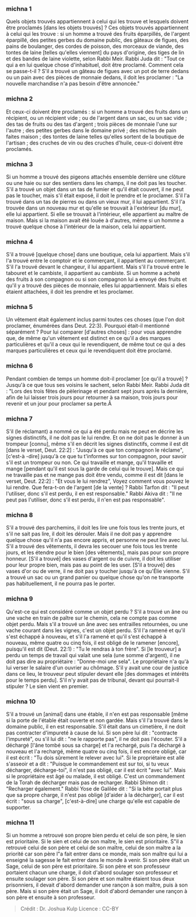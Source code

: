 
### michna 1
Quels objets trouvés appartiennent à celui qui les trouve et lesquels doivent être proclamés [dans les objets trouvés] ? Ces objets trouvés appartiennent à celui qui les trouve : si un homme a trouvé des fruits éparpillés, de l'argent éparpillé, des petites gerbes du domaine public, des gâteaux de figues, des pains de boulanger, des cordes de poisson, des morceaux de viande, des tontes de laine [telles qu'elles viennent] du pays d'origine, des tiges de lin et des bandes de laine violette, selon Rabbi Meir. Rabbi Juda dit :  "Tout ce qui a en lui quelque chose d'inhabituel, doit être proclamé.  Comment cela se passe-t-il ?  S'il a trouvé un gâteau de figues avec un pot de terre dedans ou un pain avec des pièces de monnaie dedans, il doit les proclamer :  "La nouvelle marchandise n'a pas besoin d'être annoncée."

### michna 2
Et ceux-ci doivent être proclamés : si un homme a trouvé des fruits dans un récipient, ou un récipient vide ; ou de l'argent dans un sac, ou un sac vide ; des tas de fruits ou des tas d'argent ; trois pièces de monnaie l'une sur l'autre ; des petites gerbes dans le domaine privé ; des miches de pain faites maison ; des tontes de laine telles qu'elles sortent de la boutique de l'artisan ; des cruches de vin ou des cruches d'huile, ceux-ci doivent être proclamés.

### michna 3
Si un homme a trouvé des pigeons attachés ensemble derrière une clôture ou une haie ou sur des sentiers dans les champs, il ne doit pas les toucher. S'il a trouvé un objet dans un tas de fumier et qu'il était couvert, il ne peut pas le toucher, mais s'il était exposé, il doit le prendre et le proclamer. S'il l'a trouvé dans un tas de pierres ou dans un vieux mur, il lui appartient. S'il l'a trouvée dans un nouveau mur et qu'elle se trouvait à l'extérieur [du mur], elle lui appartient. Si elle se trouvait à l'intérieur, elle appartient au maître de maison. Mais si la maison avait été louée à d'autres, même si un homme a trouvé quelque chose à l'intérieur de la maison, cela lui appartient.

### michna 4
S'il a trouvé [quelque chose] dans une boutique, cela lui appartient. Mais s'il l'a trouvé entre le comptoir et le commerçant, il appartient au commerçant. S'il l'a trouvé devant le changeur, il lui appartient. Mais s'il l'a trouvé entre le tabouret et le cambiste, il appartient au cambiste. Si un homme a acheté des fruits à son compagnon ou si son compagnon lui a envoyé des fruits et qu'il y a trouvé des pièces de monnaie, elles lui appartiennent. Mais si elles étaient attachées, il doit les prendre et les proclamer.

### michna 5
Un vêtement était également inclus parmi toutes ces choses (que l'on doit proclamer, énumérées dans Deut. 22:3). Pourquoi était-il mentionné séparément ? Pour lui comparer [d'autres choses] : pour vous apprendre que, de même qu'un vêtement est distinct en ce qu'il a des marques particulières et qu'il a ceux qui le revendiquent, de même tout ce qui a des marques particulières et ceux qui le revendiquent doit être proclamé.

### michna 6
Pendant combien de temps un homme doit-il proclamer [ce qu'il a trouvé] ? Jusqu'à ce que tous ses voisins le sachent, selon Rabbi Meir. Rabbi Juda dit :  "Lors des trois fêtes de pèlerinage et pendant sept jours après la dernière, afin de lui laisser trois jours pour retourner à sa maison, trois jours pour revenir et un jour pour proclamer sa perte.Â

### michna 7
S'il (le réclamant) a nommé ce qui a été perdu mais ne peut en décrire les signes distinctifs, il ne doit pas le lui rendre. Et on ne doit pas le donner à un trompeur [connu], même s'il en décrit les signes distinctifs, comme il est dit [dans le verset, Deut. 22:2] :  "Jusqu'à ce que ton compagnon le réclame", [c'est-à -dire] jusqu'à ce que tu t'informes sur ton compagnon, pour savoir s'il est un trompeur ou non. Ce qui travaille et mange, qu'il travaille et mange [pendant qu'il est sous la garde de celui qui le trouve]. Mais ce qui ne travaille pas et ne mange pas doit être vendu, comme il est dit [dans le verset, Deut. 22:2] :  "Et vous le lui rendrez", Voyez comment vous pouvez le lui rendre. Que fera-t-on de l'argent [de la vente] ? Rabbi Tarfon dit :  "Il peut l'utiliser, donc s'il est perdu, il en est responsable." Rabbi Akiva dit :  "Il ne peut pas l'utiliser, donc s'il est perdu, il n'en est pas responsable".

### michna 8
S'il a trouvé des parchemins, il doit les lire une fois tous les trente jours, et s'il ne sait pas lire, il doit les dérouler. Mais il ne doit pas y apprendre quelque chose qu'il n'a pas encore appris, et personne ne peut lire avec lui. S'il a trouvé des vêtements, il devra les secouer une fois tous les trente jours, et les étendre pour le bien [des vêtements], mais pas pour son propre honneur. [S'il a trouvé] des vases d'argent ou de cuivre, il doit les utiliser pour leur propre bien, mais pas au point de les user. [S'il a trouvé] des vases d'or ou de verre, il ne doit pas y toucher jusqu'à ce qu'Élie vienne. S'il a trouvé un sac ou un grand panier ou quelque chose qu'on ne transporte pas habituellement, il ne pourra pas le porter.

### michna 9
Qu'est-ce qui est considéré comme un objet perdu ? S'il a trouvé un âne ou une vache en train de paître sur le chemin, cela ne compte pas comme objet perdu. Mais s'il a trouvé un âne avec ses entrailles retournées, ou une vache courant dans les vignes, c'est un objet perdu. S'il l'a ramené et qu'il s'est échappé à nouveau, et s'il l'a ramené et qu'il s'est échappé à nouveau, même quatre ou cinq fois, il est obligé de le ramener [encore], puisqu'il est dit (Deut. 22:1) :  "Tu le rendras à ton frère". Si [le trouveur] a perdu un temps de travail qui valait une sela (une somme d'argent), il ne doit pas dire au propriétaire : "Donne-moi une sela".  Le propriétaire n'a qu'à lui verser le salaire d'un ouvrier au chômage. S'il y avait une cour de justice dans ce lieu, le trouveur peut stipuler devant elle [des dommages et intérêts pour le temps perdu]. S'il n'y avait pas de tribunal, devant qui pourrait-il stipuler ? Le sien vient en premier.

### michna 10
S'il a trouvé un [animal] dans une étable, il n'en est pas responsable [même si la porte de l'étable était ouverte et non gardée. Mais s'il l'a trouvé dans le domaine public, il en est responsable. S'il était dans un cimetière, il ne doit pas contracter d'impureté à cause de lui. Si son père lui dit : "contracte l'impureté", ou s'il lui dit : "ne le rapporte pas", il ne doit pas l'écouter. S'il a déchargé [l'âne tombé sous sa charge] et l'a rechargé, puis l'a déchargé à nouveau et l'a rechargé, même quatre ou cinq fois, il est encore obligé, car il est écrit : "Tu dois sûrement le relever avec lui". Si le propriétaire est allé s'asseoir et a dit : "Puisque le commandement est sur toi, si tu veux décharger, décharge-toi", il n'est pas obligé, car il est écrit "avec lui". Mais si le propriétaire est âgé ou malade, il est obligé. C'est un commandement de la Torah de décharger mais pas de recharger. Rabbi Shimon dit : "Recharger également." Rabbi Yose de Galilée dit : "Si la bête portait plus que sa propre charge, il n'est pas obligé [d'aider à la décharger], car il est écrit : "sous sa charge", [c'est-à-dire] une charge qu'elle est capable de supporter.

### michna 11
Si un homme a retrouvé son propre bien perdu et celui de son père, le sien est prioritaire. Si le sien et celui de son maître, le sien est prioritaire. S"il a retrouvé celui de son père et celui de son maître, celui de son maître a la priorité car son père l"a fait entrer dans ce monde, mais son maître qui lui a enseigné la sagesse le fait entrer dans le monde à venir. Si son père était un Sage, celui de son père est prioritaire. Si son père et son professeur portaient chacun une charge, il doit d'abord soulager son professeur et ensuite soulager son père. Si son père et son maître étaient tous deux prisonniers, il devait d'abord demander une rançon à son maître, puis à son père. Mais si son père était un Sage, il doit d'abord demander une rançon à son père et ensuite à son professeur.

>Crédit : Dr. Joshua Kulp
>Licence : CC-BY